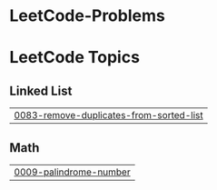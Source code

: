 # LeetCode-Problems
<!---LeetCode Topics Start-->
# LeetCode Topics
## Linked List
|  |
| ------- |
| [0083-remove-duplicates-from-sorted-list](https://github.com/Ahmed8881/LeetCode-Problems/tree/master/0083-remove-duplicates-from-sorted-list) |
## Math
|  |
| ------- |
| [0009-palindrome-number](https://github.com/Ahmed8881/LeetCode-Problems/tree/master/0009-palindrome-number) |
<!---LeetCode Topics End-->
